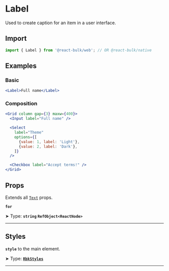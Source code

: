 # Label

Used to create caption for an item in a user interface.

## Import

```jsx
import { Label } from '@react-bulk/web'; // OR @react-bulk/native
```

## Examples

### Basic

```jsx live
<Label>Full name</Label>
```

### Composition

```jsx live
<Grid column gap={3} maxw={400}>
  <Input label="Full name" />

  <Select
    label="Theme"
    options={[
      {value: 1, label: 'Light'},
      {value: 2, label: 'Dark'},
    ]}
  />

  <Checkbox label="Accept terms!" />
</Grid>
```

## Props

Extends all [`Text`](/docs/components/core/text) props.

**`for`**

➤ Type: **`string` `RefObject<ReactNode>`** <br/>

---

## Styles

**`style`** to the main element.

➤ Type: **[`RbkStyles`](/docs/type-reference/rbk-styles)** <br/>

---
